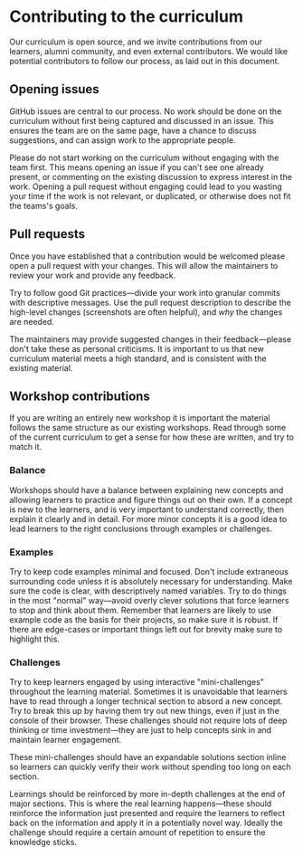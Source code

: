 # Contributing to the curriculum

Our curriculum is open source, and we invite contributions from our learners, alumni community, and even external contributors. We would like potential contributors to follow our process, as laid out in this document.

## Opening issues

GitHub issues are central to our process. No work should be done on the curriculum without first being captured and discussed in an issue. This ensures the team are on the same page, have a chance to discuss suggestions, and can assign work to the appropriate people.

Please do not start working on the curriculum without engaging with the team first. This means opening an issue if you can't see one already present, or commenting on the existing discussion to express interest in the work. Opening a pull request without engaging could lead to you wasting your time if the work is not relevant, or duplicated, or otherwise does not fit the teams's goals.

## Pull requests

Once you have established that a contribution would be welcomed please open a pull request with your changes. This will allow the maintainers to review your work and provide any feedback.

Try to follow good Git practices—divide your work into granular commits with descriptive messages. Use the pull request description to describe the high-level changes (screenshots are often helpful), and _why_ the changes are needed.

The maintainers may provide suggested changes in their feedback—please don't take these as personal criticisms. It is important to us that new curriculum material meets a high standard, and is consistent with the existing material.

## Workshop contributions

If you are writing an entirely new workshop it is important the material follows the same structure as our existing workshops. Read through some of the current curriculum to get a sense for how these are written, and try to match it.

### Balance

Workshops should have a balance between explaining new concepts and allowing learners to practice and figure things out on their own. If a concept is new to the learners, and is very important to understand correctly, then explain it clearly and in detail. For more minor concepts it is a good idea to lead learners to the right conclusions through examples or challenges.

### Examples

Try to keep code examples minimal and focused. Don't include extraneous surrounding code unless it is absolutely necessary for understanding. Make sure the code is clear, with descriptively named variables. Try to do things in the most "normal" way—avoid overly clever solutions that force learners to stop and think about them. Remember that learners are likely to use example code as the basis for their projects, so make sure it is robust. If there are edge-cases or important things left out for brevity make sure to highlight this.

### Challenges

Try to keep learners engaged by using interactive "mini-challenges" throughout the learning material. Sometimes it is unavoidable that learners have to read through a longer technical section to absord a new concept. Try to break this up by having them try out new things, even if just in the console of their browser. These challenges should not require lots of deep thinking or time investment—they are just to help concepts sink in and maintain learner engagement.

These mini-challenges should have an expandable solutions section inline so learners can quickly verify their work without spending too long on each section.

Learnings should be reinforced by more in-depth challenges at the end of major sections. This is where the real learning happens—these should reinforce the information just presented and require the learners to reflect back on the information and apply it in a potentially novel way. Ideally the challenge should require a certain amount of repetition to ensure the knowledge sticks.
